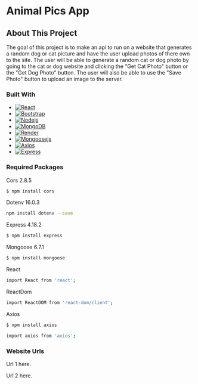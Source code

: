 # Animal Pics App

## About This Project

The goal of this project is to make an api to run on a website that generates a random dog or cat picture and have the user upload photos of there own to the site. The user will be able to generate a random cat or dog photo by going to the cat or dog website and clicking the "Get Cat Photo" button or the "Get Dog Photo" button. The user will also be able to use the "Save Photo" button to upload an image to the server.

### Built With

* [![React][React.js]][React-url]
* [![Bootstrap][Bootstrap.com]][Bootstrap-url]
* [![Nodejs][Nodejs.org]][Nodejs-url]
* [![MongoDB][Mongodb.com]][Mongodb-url]
* [![Render][Render.com]][Render-url]
* [![Mongoosejs][Mongoosejs.com]][Mongoosejs-url]
* [![Axios][Axios-http.com]][Axios-url]
* [![Express][Expressjs.com]][Express-url]


### Required Packages

Cors 2.8.5
  ```sh
  $ npm install cors
  ```
  
Dotenv 16.0.3
  ```sh
  npm install dotenv --save
  ```
  
Express 4.18.2
  ```sh
  $ npm install express
  ```
  
Mongoose 6.7.1
  ```sh
  $ npm install mongoose
  ```
  
React
  ```sh
  import React from 'react';
  ```
  
ReactDom
  ```sh
  import ReactDOM from 'react-dom/client';
  ```
  
Axios
  ```sh
  $ npm install axios
  
  import axios from 'axios';
  ```



### Website Urls

Url 1 here.  

Url 2 here. 






[React.js]: https://img.shields.io/badge/React-20232A?style=for-the-badge&logo=react&logoColor=61DAFB
[React-url]: https://reactjs.org/
[Bootstrap.com]: https://img.shields.io/badge/Bootstrap-563D7C?style=for-the-badge&logo=bootstrap&logoColor=white
[Bootstrap-url]: https://getbootstrap.com
[Nodejs.org]: https://img.shields.io/badge/Nodejs-20232A?style=for-the-badge&logo=node.js&logoColor=339933
[Nodejs-url]: https://nodejs.org/
[Mongodb.com]: https://img.shields.io/badge/MongoDB-4A4A55?style=for-the-badge&logo=MongoDB&logoColor=47A248
[Mongodb-url]: https://mongodb.com
[Render.com]: https://img.shields.io/badge/Render-FF2D20?style=for-the-badge&logo=Render&logoColor=46E3B7
[Render-url]: https://render.com
[Mongoosejs.com]: https://img.shields.io/badge/Mongoosejs-0769AD?style=for-the-badge&logo=&logoColor=46E3B7
[Mongoosejs-url]: https://mongoosejs.com
[Axios-http.com]: https://img.shields.io/badge/Axios-000000?style=for-the-badge&logo=Axios&logoColor=5A29E4
[Axios-url]: https://axios-http.com
[Expressjs.com]: https://img.shields.io/badge/Express-DD0031?style=for-the-badge&logo=Express&logoColor=000000
[Express-url]: https://expressjs.com

